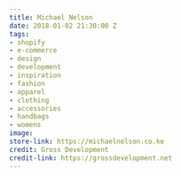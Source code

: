 ```yaml
---
title: Michael Nelson
date: 2018-01-02 21:30:00 Z
tags:
- shopify
- e-commerce
- design
- development
- inspiration
- fashion
- apparel
- clothing
- accessories
- handbags
- womens
image: 
store-link: https://michaelnelson.co.ke
credit: Gross Development
credit-link: https://grossdevelopment.net
---
```



